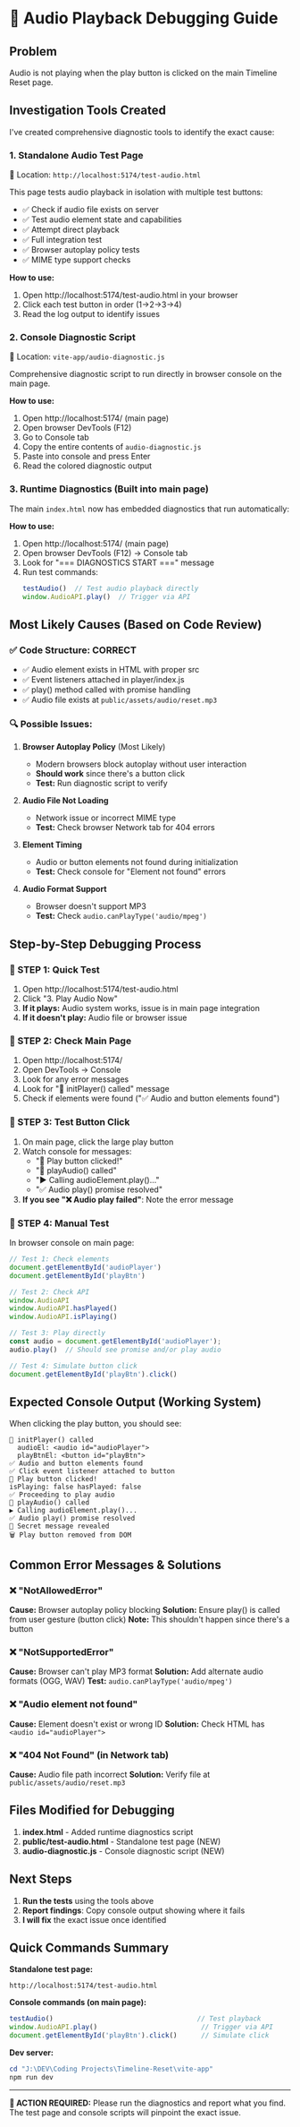 # 🎵 Audio Playback Debugging Guide

## Problem
Audio is not playing when the play button is clicked on the main Timeline Reset page.

## Investigation Tools Created

I've created comprehensive diagnostic tools to identify the exact cause:

### 1. **Standalone Audio Test Page** 
📍 Location: `http://localhost:5174/test-audio.html`

This page tests audio playback in isolation with multiple test buttons:
- ✅ Check if audio file exists on server
- ✅ Test audio element state and capabilities  
- ✅ Attempt direct playback
- ✅ Full integration test
- ✅ Browser autoplay policy tests
- ✅ MIME type support checks

**How to use:**
1. Open http://localhost:5174/test-audio.html in your browser
2. Click each test button in order (1→2→3→4)
3. Read the log output to identify issues

### 2. **Console Diagnostic Script**
📍 Location: `vite-app/audio-diagnostic.js`

Comprehensive diagnostic script to run directly in browser console on the main page.

**How to use:**
1. Open http://localhost:5174/ (main page)
2. Open browser DevTools (F12)
3. Go to Console tab
4. Copy the entire contents of `audio-diagnostic.js`
5. Paste into console and press Enter
6. Read the colored diagnostic output

### 3. **Runtime Diagnostics (Built into main page)**

The main `index.html` now has embedded diagnostics that run automatically:

**How to use:**
1. Open http://localhost:5174/ (main page)
2. Open browser DevTools (F12) → Console tab
3. Look for "=== DIAGNOSTICS START ===" message
4. Run test commands:
   ```javascript
   testAudio()  // Test audio playback directly
   window.AudioAPI.play()  // Trigger via API
   ```

## Most Likely Causes (Based on Code Review)

### ✅ Code Structure: CORRECT
- ✅ Audio element exists in HTML with proper src
- ✅ Event listeners attached in player/index.js
- ✅ play() method called with promise handling
- ✅ Audio file exists at `public/assets/audio/reset.mp3`

### 🔍 Possible Issues:

1. **Browser Autoplay Policy** (Most Likely)
   - Modern browsers block autoplay without user interaction
   - **Should work** since there's a button click
   - **Test:** Run diagnostic script to verify

2. **Audio File Not Loading**
   - Network issue or incorrect MIME type
   - **Test:** Check browser Network tab for 404 errors

3. **Element Timing**
   - Audio or button elements not found during initialization
   - **Test:** Check console for "Element not found" errors

4. **Audio Format Support**
   - Browser doesn't support MP3
   - **Test:** Check `audio.canPlayType('audio/mpeg')`

## Step-by-Step Debugging Process

### 🎯 STEP 1: Quick Test
1. Open http://localhost:5174/test-audio.html
2. Click "3. Play Audio Now"
3. **If it plays:** Audio system works, issue is in main page integration
4. **If it doesn't play:** Audio file or browser issue

### 🎯 STEP 2: Check Main Page
1. Open http://localhost:5174/
2. Open DevTools → Console
3. Look for any error messages
4. Look for "🎵 initPlayer() called" message
5. Check if elements were found ("✅ Audio and button elements found")

### 🎯 STEP 3: Test Button Click
1. On main page, click the large play button
2. Watch console for messages:
   - "🎯 Play button clicked!"
   - "🎵 playAudio() called"
   - "▶️ Calling audioElement.play()..."
   - "✅ Audio play() promise resolved"
3. **If you see "❌ Audio play failed"**: Note the error message

### 🎯 STEP 4: Manual Test
In browser console on main page:
```javascript
// Test 1: Check elements
document.getElementById('audioPlayer')
document.getElementById('playBtn')

// Test 2: Check API
window.AudioAPI
window.AudioAPI.hasPlayed()
window.AudioAPI.isPlaying()

// Test 3: Play directly
const audio = document.getElementById('audioPlayer');
audio.play()  // Should see promise and/or play audio

// Test 4: Simulate button click
document.getElementById('playBtn').click()
```

## Expected Console Output (Working System)

When clicking the play button, you should see:
```
🎵 initPlayer() called
  audioEl: <audio id="audioPlayer">
  playBtnEl: <button id="playBtn">
✅ Audio and button elements found
✅ Click event listener attached to button
🎯 Play button clicked!
isPlaying: false hasPlayed: false
✅ Proceeding to play audio
🎵 playAudio() called
▶️ Calling audioElement.play()...
✅ Audio play() promise resolved
📜 Secret message revealed
🗑️ Play button removed from DOM
```

## Common Error Messages & Solutions

### ❌ "NotAllowedError" 
**Cause:** Browser autoplay policy blocking
**Solution:** Ensure play() is called from user gesture (button click)
**Note:** This shouldn't happen since there's a button

### ❌ "NotSupportedError"
**Cause:** Browser can't play MP3 format
**Solution:** Add alternate audio formats (OGG, WAV)
**Test:** `audio.canPlayType('audio/mpeg')`

### ❌ "Audio element not found"
**Cause:** Element doesn't exist or wrong ID
**Solution:** Check HTML has `<audio id="audioPlayer">`

### ❌ "404 Not Found" (in Network tab)
**Cause:** Audio file path incorrect
**Solution:** Verify file at `public/assets/audio/reset.mp3`

## Files Modified for Debugging

1. **index.html** - Added runtime diagnostics script
2. **public/test-audio.html** - Standalone test page (NEW)
3. **audio-diagnostic.js** - Console diagnostic script (NEW)

## Next Steps

1. **Run the tests** using the tools above
2. **Report findings**: Copy console output showing where it fails
3. **I will fix** the exact issue once identified

## Quick Commands Summary

**Standalone test page:**
```
http://localhost:5174/test-audio.html
```

**Console commands (on main page):**
```javascript
testAudio()                                    // Test playback
window.AudioAPI.play()                          // Trigger via API
document.getElementById('playBtn').click()      // Simulate click
```

**Dev server:**
```powershell
cd "J:\DEV\Coding Projects\Timeline-Reset\vite-app"
npm run dev
```

---

**🎯 ACTION REQUIRED:**
Please run the diagnostics and report what you find. The test page and console scripts will pinpoint the exact issue.
